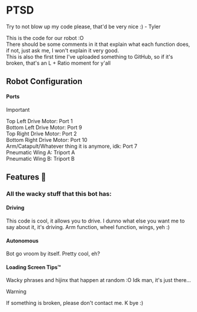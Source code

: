 # PTSD
Try to not blow up my code please, that'd be very nice :) - Tyler

This is the code for our robot :O                                                                                                                                                                                   
There should be some comments in it that explain what each function does, if not, just ask me, I won't explain it very good.                                                                                        
This is also the first time I've uploaded something to GitHub, so if it's broken, that's an L + Ratio moment for y'all                                                                                              
  
## Robot Configuration
#### Ports
> [!IMPORTANT]
> Top Left Drive Motor: Port 1                                                                                                                                      
> Bottom Left Drive Motor: Port 9                                                                                                                                   
> Top Right Drive Motor: Port 2                                                                                                                                     
> Bottom Right Drive Motor: Port 10                                                                                                                                
> Arm/Catapult/Whatever thing it is anymore, idk: Port 7                                                                                                                                                            
> Pneumatic Wing A: Triport A                                                                                                                                                                                       
> Pneumatic Wing B: Triport B
> 

## Features 🥔
### All the wacky stuff that this bot has:

#### Driving
This code is cool, it allows you to drive. I dunno what else you want me to say about it, it's driving. Arm function, wheel function, wings, yeh :)
#### Autonomous
Bot go vroom by itself. Pretty cool, eh?
#### Loading Screen Tips™
Wacky phrases and hijinx that happen at random :O
Idk man, it's just there...

> [!WARNING]
> If something is broken, please don't contact me. K bye :)
